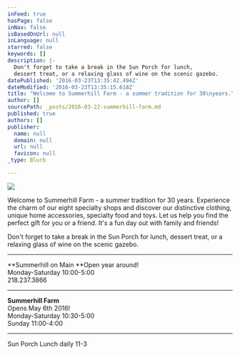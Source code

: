 ```yaml
---
inFeed: true
hasPage: false
inNav: false
isBasedOnUrl: null
inLanguage: null
starred: false
keywords: []
description: |-
  Don't forget to take a break in the Sun Porch for lunch,
  dessert treat, or a relaxing glass of wine on the scenic gazebo.
datePublished: '2016-03-23T13:35:42.494Z'
dateModified: '2016-03-23T13:35:15.618Z'
title: "Welcome to Summerhill Farm - a summer tradition for 30\nyears.\_ Experience the charm of\_ our eight specialty shops and\ndiscover our distinctive clothing, unique home accessories, specialty food and\ntoys.\_ Let us help you find the perfect gift for you or a friend. It's a\nfun day out with family and friends!"
author: []
sourcePath: _posts/2016-03-22-summerhill-farm.md
published: true
authors: []
publisher:
  name: null
  domain: null
  url: null
  favicon: null
_type: Blurb

---
```

![](https://the-grid-user-content.s3-us-west-2.amazonaws.com/7eb22788-29fd-4fcc-adaf-1066ca4ed4ad.jpg)

Welcome to Summerhill Farm - a summer tradition for 30
years.  Experience the charm of  our eight specialty shops and
discover our distinctive clothing, unique home accessories, specialty food and
toys.  Let us help you find the perfect gift for you or a friend. It's a
fun day out with family and friends!

Don't forget to take a break in the Sun Porch for lunch,
dessert treat, or a relaxing glass of wine on the scenic gazebo.

****

**Summerhill on Main **Open year
around!  
Monday-Saturday 10:00-5:00  
218.237.3866

****

**Summerhill Farm**  
Opens May 6th 2016!  
Monday-Saturday 10:30-5:00  
Sunday 11:00-4:00

************************

Sun Porch Lunch daily 11-3